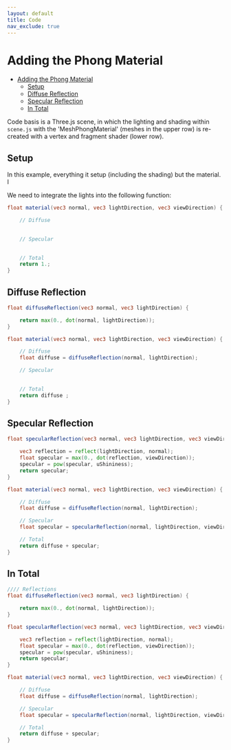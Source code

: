 ```yaml
---
layout: default
title: Code
nav_exclude: true
---
```



# Adding the Phong Material

* [Adding the Phong Material](#adding-the-phong-material)
    * [Setup](#setup)
    * [Diffuse Reflection](#diffuse-reflection)
    * [Specular Reflection](#specular-reflection)
    * [In Total](#in-total)

Code basis is a Three.js scene, in which the lighting and shading within `scene.js` with the 'MeshPhongMaterial' (meshes in the upper row) is re-created with a vertex and fragment shader (lower row).

## Setup

In this example, everything it setup (including the shading) but the material. I


We need to integrate the lights into the following function:

```glsl
float material(vec3 normal, vec3 lightDirection, vec3 viewDirection) {

    // Diffuse
    

    // Specular
    

    // Total
    return 1.;
}
```


## Diffuse Reflection

```glsl
float diffuseReflection(vec3 normal, vec3 lightDirection) {

    return max(0., dot(normal, lightDirection));
}

float material(vec3 normal, vec3 lightDirection, vec3 viewDirection) {

    // Diffuse
    float diffuse = diffuseReflection(normal, lightDirection);

    // Specular
    

    // Total
    return diffuse ;
}
```



## Specular Reflection

```glsl
float specularReflection(vec3 normal, vec3 lightDirection, vec3 viewDirection) {

    vec3 reflection = reflect(lightDirection, normal);
    float specular = max(0., dot(reflection, viewDirection));
    specular = pow(specular, uShininess);
    return specular;
}

float material(vec3 normal, vec3 lightDirection, vec3 viewDirection) {

    // Diffuse
    float diffuse = diffuseReflection(normal, lightDirection);

    // Specular
    float specular = specularReflection(normal, lightDirection, viewDirection);

    // Total
    return diffuse + specular;
}
```


## In Total

```glsl
//// Reflections
float diffuseReflection(vec3 normal, vec3 lightDirection) {

    return max(0., dot(normal, lightDirection));
}

float specularReflection(vec3 normal, vec3 lightDirection, vec3 viewDirection) {

    vec3 reflection = reflect(lightDirection, normal);
    float specular = max(0., dot(reflection, viewDirection));
    specular = pow(specular, uShininess);
    return specular;
}

float material(vec3 normal, vec3 lightDirection, vec3 viewDirection) {

    // Diffuse
    float diffuse = diffuseReflection(normal, lightDirection);

    // Specular
    float specular = specularReflection(normal, lightDirection, viewDirection);

    // Total
    return diffuse + specular;
}
```
